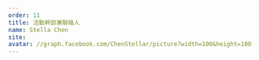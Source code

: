 ```yaml
---
order: 11
title: 活動幹部兼聯絡人
name: Stella Chen
site:
avatar: //graph.facebook.com/ChenStellar/picture?width=100&height=100
---
```


<!-- 這邊應該放介紹 -->

